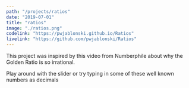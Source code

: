 ```yaml
---
path: "/projects/ratios"
date: "2019-07-01"
title: "ratios"
image: "./ratios.png"
codelink: "https://pwjablonski.github.io/Ratios"
livelink: "https://github.com/pwjablonski/Ratios"
---
```


This project was inspired by this video from Numberphile about why the Golden Ratio is so irrational.

Play around with the slider or try typing in some of these well known numbers as decimals